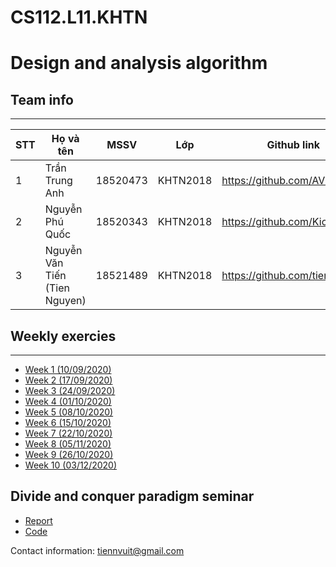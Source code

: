 # CS112.L11.KHTN
# Design and analysis algorithm

## Team info
-----------
| STT | Họ và tên | MSSV | Lớp | Github link |
|-|-|-|-|-|
| 1 | Trần Trung Anh | 18520473 | KHTN2018 | https://github.com/AVL1 |
| 2 | Nguyễn Phú Quốc | 18520343 | KHTN2018 | https://github.com/KicksxNPQ |
| 3 | Nguyễn Văn Tiến (Tien Nguyen) | 18521489 | KHTN2018 | https://github.com/tiennvuit |


## Weekly exercies
-----------
- [Week 1 (10/09/2020)](https://github.com/tiennvuit/CS112.L11.KHTN/tree/master/Assignment_01)
- [Week 2 (17/09/2020)](https://github.com/tiennvuit/CS112.L11.KHTN/tree/master/Assignment_02)
- [Week 3 (24/09/2020)](https://github.com/tiennvuit/CS112.L11.KHTN/tree/master/Assignment_03)
- [Week 4 (01/10/2020)](https://github.com/tiennvuit/CS112.L11.KHTN/tree/master/Assignment_04)
- [Week 5 (08/10/2020)](https://github.com/tiennvuit/CS112.L11.KHTN/tree/master/Assignment_05)
- [Week 6 (15/10/2020)](https://github.com/tiennvuit/CS112.L11.KHTN/tree/master/Assignment_05)
- [Week 7 (22/10/2020)](https://github.com/tiennvuit/CS112.L11.KHTN/tree/master/Assignment_05)
- [Week 8 (05/11/2020)](https://github.com/tiennvuit/CS112.L11.KHTN/tree/master/Assignment_05)
- [Week 9 (26/10/2020)](https://github.com/tiennvuit/CS112.L11.KHTN/tree/master/Assignment_05)
- [Week 10 (03/12/2020)](https://github.com/tiennvuit/CS112.L11.KHTN/tree/master/Assignment_05)

## Divide and conquer paradigm seminar 
- [Report](https://github.com/tiennvuit/CS112.L11.KHTN/blob/master/Seminar_DivideandConquer/%5BSeminar%5D%20Divide%20and%20Conquer.pptx)
- [Code](https://github.com/tiennvuit/CS112.L11.KHTN/tree/master/Seminar_DivideandConquer/Practice)


Contact information: tiennvuit@gmail.com
